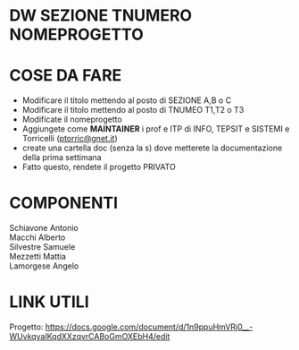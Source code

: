 # DW SEZIONE TNUMERO  NOMEPROGETTO

# COSE DA FARE


* Modificare il titolo mettendo al posto di SEZIONE A,B o C
* Modificare il titolo mettendo al posto di TNUMEO T1,T2 o T3
* Modificate il nomeprogetto
* Aggiungete come **MAINTAINER** i prof e ITP di INFO, TEPSIT e SISTEMI e Torricelli (ptorric@gnet.it)
* create una cartella doc (senza la s) dove metterete la documentazione della prima settimana
* Fatto questo, rendete il progetto PRIVATO



# COMPONENTI

Schiavone Antonio  
Macchi Alberto  
Silvestre Samuele  
Mezzetti Mattia  
Lamorgese Angelo  

# LINK UTILI
Progetto: https://docs.google.com/document/d/1n9ppuHmVRj0__-WUvkqyaIKqdXXzqvrCABoGmOXEbH4/edit

